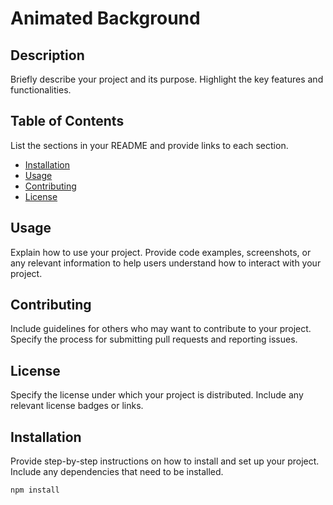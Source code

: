 # Animated Background
## Description
Briefly describe your project and its purpose. Highlight the key features and functionalities.

## Table of Contents
List the sections in your README and provide links to each section.

- [Installation](#installation)
- [Usage](#Usage)
- [Contributing](#Contributing)
- [License](#License)

## Usage
Explain how to use your project. Provide code examples, screenshots, or any relevant information to help users understand how to interact with your project.

## Contributing
Include guidelines for others who may want to contribute to your project. Specify the process for submitting pull requests and reporting issues.

## License
Specify the license under which your project is distributed. Include any relevant license badges or links.

## Installation
Provide step-by-step instructions on how to install and set up your project. Include any dependencies that need to be installed.

```bash
npm install
